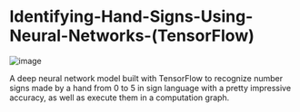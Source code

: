 # Identifying-Hand-Signs-Using-Neural-Networks-(TensorFlow)
![image](https://user-images.githubusercontent.com/44942105/85946217-e2664a00-b953-11ea-8a24-68d96e4a7b0d.png)

A deep neural network model built with TensorFlow to recognize number signs made by a hand from 0 to 5 in sign language with a pretty impressive accuracy, as well as execute them in a computation graph.
